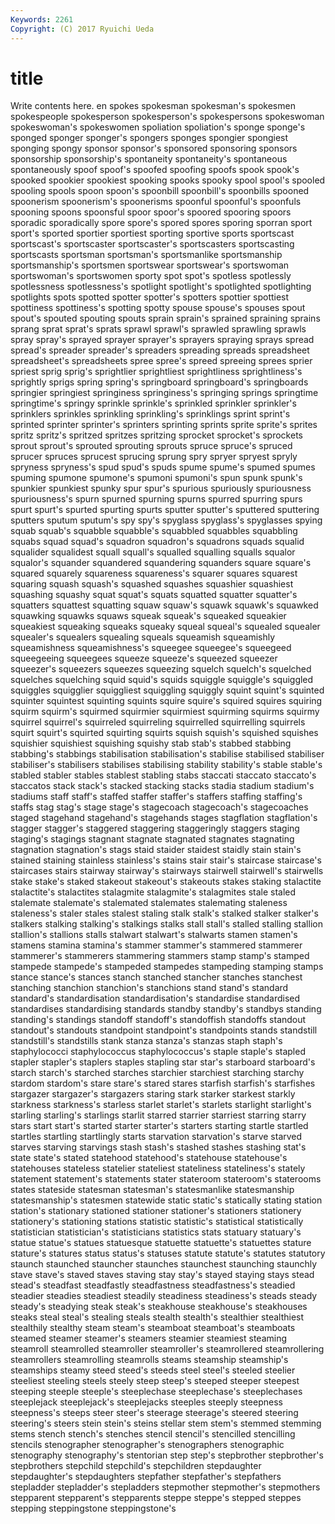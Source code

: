 ```yaml
---
Keywords: 2261 
Copyright: (C) 2017 Ryuichi Ueda
---
```


# title

Write contents here.
en spokes spokesman spokesman's spokesmen
spokespeople spokesperson spokesperson's spokespersons spokeswoman spokeswoman's spokeswomen spoliation spoliation's sponge
sponge's sponged sponger sponger's spongers sponges spongier spongiest sponging spongy
sponsor sponsor's sponsored sponsoring sponsors sponsorship sponsorship's spontaneity spontaneity's spontaneous
spontaneously spoof spoof's spoofed spoofing spoofs spook spook's spooked spookier
spookiest spooking spooks spooky spool spool's spooled spooling spools spoon
spoon's spoonbill spoonbill's spoonbills spooned spoonerism spoonerism's spoonerisms spoonful spoonful's
spoonfuls spooning spoons spoonsful spoor spoor's spoored spooring spoors sporadic
sporadically spore spore's spored spores sporing sporran sport sport's sported
sportier sportiest sporting sportive sports sportscast sportscast's sportscaster sportscaster's sportscasters
sportscasting sportscasts sportsman sportsman's sportsmanlike sportsmanship sportsmanship's sportsmen sportswear sportswear's
sportswoman sportswoman's sportswomen sporty spot spot's spotless spotlessly spotlessness spotlessness's
spotlight spotlight's spotlighted spotlighting spotlights spots spotted spotter spotter's spotters
spottier spottiest spottiness spottiness's spotting spotty spouse spouse's spouses spout
spout's spouted spouting spouts sprain sprain's sprained spraining sprains sprang
sprat sprat's sprats sprawl sprawl's sprawled sprawling sprawls spray spray's
sprayed sprayer sprayer's sprayers spraying sprays spread spread's spreader spreader's
spreaders spreading spreads spreadsheet spreadsheet's spreadsheets spree spree's spreed spreeing
sprees sprier spriest sprig sprig's sprightlier sprightliest sprightliness sprightliness's sprightly
sprigs spring spring's springboard springboard's springboards springier springiest springiness springiness's
springing springs springtime springtime's springy sprinkle sprinkle's sprinkled sprinkler sprinkler's
sprinklers sprinkles sprinkling sprinkling's sprinklings sprint sprint's sprinted sprinter sprinter's
sprinters sprinting sprints sprite sprite's sprites spritz spritz's spritzed spritzes
spritzing sprocket sprocket's sprockets sprout sprout's sprouted sprouting sprouts spruce
spruce's spruced sprucer spruces sprucest sprucing sprung spry spryer spryest
spryly spryness spryness's spud spud's spuds spume spume's spumed spumes
spuming spumone spumone's spumoni spumoni's spun spunk spunk's spunkier spunkiest
spunky spur spur's spurious spuriously spuriousness spuriousness's spurn spurned spurning
spurns spurred spurring spurs spurt spurt's spurted spurting spurts sputter
sputter's sputtered sputtering sputters sputum sputum's spy spy's spyglass spyglass's
spyglasses spying squab squab's squabble squabble's squabbled squabbles squabbling squabs
squad squad's squadron squadron's squadrons squads squalid squalider squalidest squall
squall's squalled squalling squalls squalor squalor's squander squandered squandering squanders
square square's squared squarely squareness squareness's squarer squares squarest squaring
squash squash's squashed squashes squashier squashiest squashing squashy squat squat's
squats squatted squatter squatter's squatters squattest squatting squaw squaw's squawk
squawk's squawked squawking squawks squaws squeak squeak's squeaked squeakier squeakiest
squeaking squeaks squeaky squeal squeal's squealed squealer squealer's squealers squealing
squeals squeamish squeamishly squeamishness squeamishness's squeegee squeegee's squeegeed squeegeeing squeegees
squeeze squeeze's squeezed squeezer squeezer's squeezers squeezes squeezing squelch squelch's
squelched squelches squelching squid squid's squids squiggle squiggle's squiggled squiggles
squigglier squiggliest squiggling squiggly squint squint's squinted squinter squintest squinting
squints squire squire's squired squires squiring squirm squirm's squirmed squirmier
squirmiest squirming squirms squirmy squirrel squirrel's squirreled squirreling squirrelled squirrelling
squirrels squirt squirt's squirted squirting squirts squish squish's squished squishes
squishier squishiest squishing squishy stab stab's stabbed stabbing stabbing's stabbings
stabilisation stabilisation's stabilise stabilised stabiliser stabiliser's stabilisers stabilises stabilising stability
stability's stable stable's stabled stabler stables stablest stabling stabs staccati
staccato staccato's staccatos stack stack's stacked stacking stacks stadia stadium
stadium's stadiums staff staff's staffed staffer staffer's staffers staffing staffing's
staffs stag stag's stage stage's stagecoach stagecoach's stagecoaches staged stagehand
stagehand's stagehands stages stagflation stagflation's stagger stagger's staggered staggering staggeringly
staggers staging staging's stagings stagnant stagnate stagnated stagnates stagnating stagnation
stagnation's stags staid staider staidest staidly stain stain's stained staining
stainless stainless's stains stair stair's staircase staircase's staircases stairs stairway
stairway's stairways stairwell stairwell's stairwells stake stake's staked stakeout stakeout's
stakeouts stakes staking stalactite stalactite's stalactites stalagmite stalagmite's stalagmites stale
staled stalemate stalemate's stalemated stalemates stalemating staleness staleness's staler stales
stalest staling stalk stalk's stalked stalker stalker's stalkers stalking stalking's
stalkings stalks stall stall's stalled stalling stallion stallion's stallions stalls
stalwart stalwart's stalwarts stamen stamen's stamens stamina stamina's stammer stammer's
stammered stammerer stammerer's stammerers stammering stammers stamp stamp's stamped stampede
stampede's stampeded stampedes stampeding stamping stamps stance stance's stances stanch
stanched stancher stanches stanchest stanching stanchion stanchion's stanchions stand stand's
standard standard's standardisation standardisation's standardise standardised standardises standardising standards standby
standby's standbys standing standing's standings standoff standoff's standoffish standoffs standout
standout's standouts standpoint standpoint's standpoints stands standstill standstill's standstills stank
stanza stanza's stanzas staph staph's staphylococci staphylococcus staphylococcus's staple staple's
stapled stapler stapler's staplers staples stapling star star's starboard starboard's
starch starch's starched starches starchier starchiest starching starchy stardom stardom's
stare stare's stared stares starfish starfish's starfishes stargazer stargazer's stargazers
staring stark starker starkest starkly starkness starkness's starless starlet starlet's
starlets starlight starlight's starling starling's starlings starlit starred starrier starriest
starring starry stars start start's started starter starter's starters starting
startle startled startles startling startlingly starts starvation starvation's starve starved
starves starving starvings stash stash's stashed stashes stashing stat's state
state's stated statehood statehood's statehouse statehouse's statehouses stateless statelier stateliest
stateliness stateliness's stately statement statement's statements stater stateroom stateroom's staterooms
states stateside statesman statesman's statesmanlike statesmanship statesmanship's statesmen statewide static
static's statically stating station station's stationary stationed stationer stationer's stationers
stationery stationery's stationing stations statistic statistic's statistical statistically statistician statistician's
statisticians statistics stats statuary statuary's statue statue's statues statuesque statuette
statuette's statuettes stature stature's statures status status's statuses statute statute's
statutes statutory staunch staunched stauncher staunches staunchest staunching staunchly stave
stave's staved staves staving stay stay's stayed staying stays stead
stead's steadfast steadfastly steadfastness steadfastness's steadied steadier steadies steadiest steadily
steadiness steadiness's steads steady steady's steadying steak steak's steakhouse steakhouse's
steakhouses steaks steal steal's stealing steals stealth stealth's stealthier stealthiest
stealthily stealthy steam steam's steamboat steamboat's steamboats steamed steamer steamer's
steamers steamier steamiest steaming steamroll steamrolled steamroller steamroller's steamrollered steamrollering
steamrollers steamrolling steamrolls steams steamship steamship's steamships steamy steed steed's
steeds steel steel's steeled steelier steeliest steeling steels steely steep
steep's steeped steeper steepest steeping steeple steeple's steeplechase steeplechase's steeplechases
steeplejack steeplejack's steeplejacks steeples steeply steepness steepness's steeps steer steer's
steerage steerage's steered steering steering's steers stein stein's steins stellar
stem stem's stemmed stemming stems stench stench's stenches stencil stencil's
stencilled stencilling stencils stenographer stenographer's stenographers stenographic stenography stenography's stentorian
step step's stepbrother stepbrother's stepbrothers stepchild stepchild's stepchildren stepdaughter stepdaughter's
stepdaughters stepfather stepfather's stepfathers stepladder stepladder's stepladders stepmother stepmother's stepmothers
stepparent stepparent's stepparents steppe steppe's stepped steppes stepping steppingstone steppingstone's
